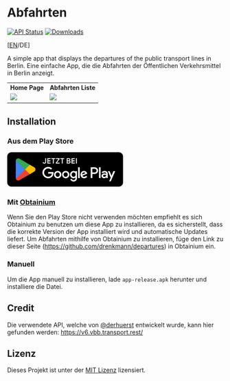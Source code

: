 # Abfahrten

[![API Status](https://img.shields.io/uptimerobot/status/m793274559-f7e6aec36412170133ab2b04?style=flat-square&label=api&up_message=online&down_message=offline
)](https://stats.uptimerobot.com/57wNLs39M/793274559)
[![Downloads](https://img.shields.io/github/downloads/drenkmann/departures/total?style=flat-square&color=blue
)](https://github.com/drenkmann/departures/releases/latest)

[[EN](../../README.md)/DE]

A simple app that displays the departures of the public transport lines in Berlin.
Eine einfache App, die die Abfahrten der Öffentlichen Verkehrsmittel in Berlin anzeigt.

<table>
    <tr>
        <td><b>Home Page</b></td>
        <td><b>Abfahrten Liste</b></td>
    </tr>
    <tr>
        <td><img src="../images/HomePage.png" width=200/></td>
        <td><img src="../images/DepartureList.png" width=200/></td>
    </tr>
</table>

## Installation

### Aus dem Play Store
[<img src="https://github.com/pioug/google-play-badges/blob/main/svg/German.svg" alt="Get it on Google Play" height="80">](https://play.google.com/store/apps/details?id=dev.drenkmann.departures)

### Mit [Obtainium](https://github.com/ImranR98/Obtainium)
Wenn Sie den Play Store nicht verwenden möchten empfiehlt es sich Obtainium zu benutzen um diese App zu installieren, da es sicherstellt, dass die korrekte Version der App installiert wird und automatische Updates liefert. Um Abfahrten mithilfe von Obtainium zu installieren, füge den Link zu dieser Seite (https://github.com/drenkmann/departures) in Obtainium ein.

### Manuell
Um die App manuell zu installieren, lade `app-release.apk` herunter und installiere die Datei.

## Credit
Die verwendete API, welche von [@derhuerst](https://github.com/derhuerst) entwickelt wurde, kann hier gefunden werden: https://v6.vbb.transport.rest/

## Lizenz
Dieses Projekt ist unter der [MIT Lizenz](../LICENSE.md) lizensiert.
